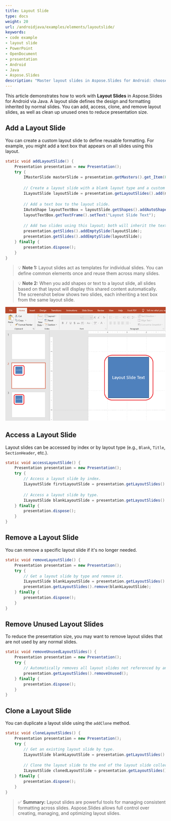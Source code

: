 ```yaml
---
title: Layout Slide
type: docs
weight: 20
url: /androidjava/examples/elements/layoutslide/
keywords:
- code example
- layout slide
- PowerPoint
- OpenDocument
- presentation
- Android
- Java
- Aspose.Slides
description: "Master layout slides in Aspose.Slides for Android: choose, apply, and customize slide layouts, placeholders, and masters with Java examples for PPT, PPTX, and ODP presentations."
---
```


This article demonstrates how to work with **Layout Slides** in Aspose.Slides for Android via Java. A layout slide defines the design and formatting inherited by normal slides. You can add, access, clone, and remove layout slides, as well as clean up unused ones to reduce presentation size.

## **Add a Layout Slide**

You can create a custom layout slide to define reusable formatting. For example, you might add a text box that appears on all slides using this layout.

```java
static void addLayoutSlide() {
    Presentation presentation = new Presentation();
    try {
        IMasterSlide masterSlide = presentation.getMasters().get_Item(0);

        // Create a layout slide with a blank layout type and a custom name.
        ILayoutSlide layoutSlide = presentation.getLayoutSlides().add(masterSlide, SlideLayoutType.Blank, "Main layout");

        // Add a text box to the layout slide.
        IAutoShape layoutTextBox = layoutSlide.getShapes().addAutoShape(ShapeType.Rectangle, 75, 75, 150, 150);
        layoutTextBox.getTextFrame().setText("Layout Slide Text");

        // Add two slides using this layout; both will inherit the text from the layout.
        presentation.getSlides().addEmptySlide(layoutSlide);
        presentation.getSlides().addEmptySlide(layoutSlide);
    } finally {
        presentation.dispose();
    }
}
```

> 💡 **Note 1:** Layout slides act as templates for individual slides. You can define common elements once and reuse them across many slides.

> 💡 **Note 2:** When you add shapes or text to a layout slide, all slides based on that layout will display this shared content automatically.
> The screenshot below shows two slides, each inheriting a text box from the same layout slide.

![Slides Inheriting Layout Content](layout-slide-result.png)

## **Access a Layout Slide**

Layout slides can be accessed by index or by layout type (e.g., `Blank`, `Title`, `SectionHeader`, etc.).

```java
static void accessLayoutSlide() {
    Presentation presentation = new Presentation();
    try {
        // Access a layout slide by index.
        ILayoutSlide firstLayoutSlide = presentation.getLayoutSlides().get_Item(0);

        // Access a layout slide by type.
        ILayoutSlide blankLayoutSlide = presentation.getLayoutSlides().getByType(SlideLayoutType.Blank);
    } finally {
        presentation.dispose();
    }
}
```

## **Remove a Layout Slide**

You can remove a specific layout slide if it's no longer needed.

```java
static void removeLayoutSlide() {
    Presentation presentation = new Presentation();
    try {
        // Get a layout slide by type and remove it.
        ILayoutSlide blankLayoutSlide = presentation.getLayoutSlides().getByType(SlideLayoutType.Custom);
        presentation.getLayoutSlides().remove(blankLayoutSlide);
    } finally {
        presentation.dispose();
    }
}
```

## **Remove Unused Layout Slides**

To reduce the presentation size, you may want to remove layout slides that are not used by any normal slides.

```java
static void removeUnusedLayoutSlides() {
    Presentation presentation = new Presentation();
    try {
        // Automatically removes all layout slides not referenced by any slide.
        presentation.getLayoutSlides().removeUnused();
    } finally {
        presentation.dispose();
    }
}
```

## **Clone a Layout Slide**

You can duplicate a layout slide using the `addClone` method.

```java
static void cloneLayoutSlides() {
    Presentation presentation = new Presentation();
    try {
        // Get an existing layout slide by type.
        ILayoutSlide blankLayoutSlide = presentation.getLayoutSlides().getByType(SlideLayoutType.Blank);

        // Clone the layout slide to the end of the layout slide collection.
        ILayoutSlide clonedLayoutSlide = presentation.getLayoutSlides().addClone(blankLayoutSlide);
    } finally {
        presentation.dispose();
    }
}
```

> ✅ **Summary:** Layout slides are powerful tools for managing consistent formatting across slides. Aspose.Slides allows full control over creating, managing, and optimizing layout slides.
